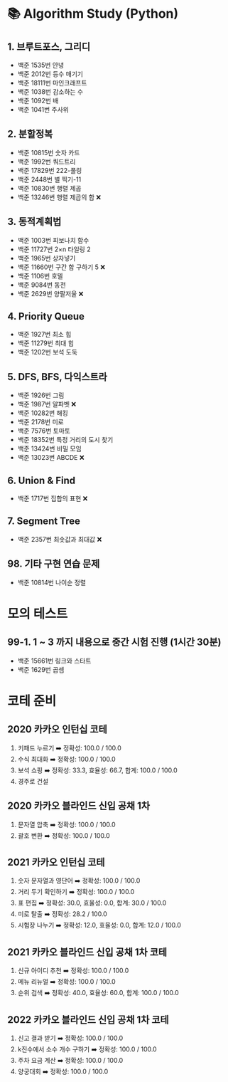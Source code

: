 # 📚 Algorithm Study (Python)

## 1. 브루트포스, 그리디

- 백준 1535번 안녕
- 백준 2012번 등수 매기기
- 백준 18111번 마인크래프트
- 백준 1038번 감소하는 수
- 백준 1092번 배 
- 백준 1041번 주사위

## 2. 분할정복

- 백준 10815번 숫자 카드
- 백준 1992번 쿼드트리
- 백준 17829번 222-풀링
- 백준 2448번 별 찍기-11
- 백준 10830번 행렬 제곱
- 백준 13246번 행렬 제곱의 합 ❌

## 3. 동적계획법

- 백준 1003번 피보나치 함수
- 백준 11727번 2×n 타일링 2
- 백준 1965번 상자넣기
- 백준 11660번 구간 합 구하기 5 ❌
- 백준 1106번 호텔
- 백준 9084번 동전
- 백준 2629번 양팔저울 ❌


## 4. Priority Queue

- 백준 1927번 최소 힙
- 백준 11279번 최대 힙
- 백준 1202번 보석 도둑


## 5. DFS, BFS, 다익스트라

- 백준 1926번 그림
- 백준 1987번 알파벳 ❌
- 백준 10282번 해킹
- 백준 2178번 미로
- 백준 7576번 토마토
- 백준 18352번 특정 거리의 도시 찾기
- 백준 13424번 비밀 모임
- 백준 13023번 ABCDE ❌


## 6. Union & Find

- 백준 1717번 집합의 표현 ❌


## 7. Segment Tree

- 백준 2357번 최솟값과 최대값 ❌


## 98. 기타 구현 연습 문제

- 백준 10814번 나이순 정렬


# 모의 테스트

## 99-1.  1 ~ 3 까지 내용으로 중간 시험 진행 (1시간 30분)

- 백준 15661번 링크와 스타트
- 백준 1629번 곱셈


# 코테 준비

## 2020 카카오 인턴십 코테

1. 키패드 누르기 ➡️ 정확성: 100.0 / 100.0
2. 수식 최대화  ➡️ 정확성: 100.0 / 100.0
3. 보석 쇼핑 ➡️ 정확성: 33.3, 효율성: 66.7, 합계: 100.0 / 100.0
4. 경주로 건설


## 2020 카카오 블라인드 신입 공채 1차

1. 문자열 압축 ➡️ 정확성: 100.0 / 100.0
2. 괄호 변환 ➡️ 정확성: 100.0 / 100.0


## 2021 카카오 인턴십 코테

1. 숫자 문자열과 영단어 ➡️ 정확성: 100.0 / 100.0
2. 거리 두기 확인하기 ➡️ 정확성: 100.0 / 100.0
3. 표 편집 ➡️ 정확성: 30.0, 효율성: 0.0, 합계: 30.0 / 100.0
4. 미로 탈출 ➡️ 정확성: 28.2 / 100.0
5. 시험장 나누기 ➡️ 정확성: 12.0, 효율성: 0.0, 합계: 12.0 / 100.0


## 2021 카카오 블라인드 신입 공채 1차 코테
1. 신규 아이디 추천 ➡️ 정확성: 100.0 / 100.0
2. 메뉴 리뉴얼 ➡️ 정확성: 100.0 / 100.0
3. 순위 검색 ➡️ 정확성: 40.0, 효율성: 60.0, 합계: 100.0 / 100.0


## 2022 카카오 블라인드 신입 공채 1차 코테

1. 신고 결과 받기 ➡️ 정확성: 100.0 / 100.0
2. k진수에서 소수 개수 구하기 ➡️ 정확성: 100.0 / 100.0
3. 주차 요금 계산 ➡️ 정확성: 100.0 / 100.0
4. 양궁대회 ➡️ 정확성: 100.0 / 100.0